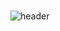 ### 
![header](https://capsule-render.vercel.app/api?type=waving&height=300&color=timeGradient&text=Welcome%20to%20Gawon's%20Github!&fontSize=40)

<!--
**joomong0126/joomong0126** is a ✨ _special_ ✨ repository because its `README.md` (this file) appears on your GitHub profile.

Here are some ideas to get you started:

- 🔭 I’m currently working on ...
- 🌱 I’m currently learning ...
- 👯 I’m looking to collaborate on ...
- 🤔 I’m looking for help with ...
- 💬 Ask me about ...
- 📫 How to reach me: ...
- 😄 Pronouns: ...
- ⚡ Fun fact: ...
-->
